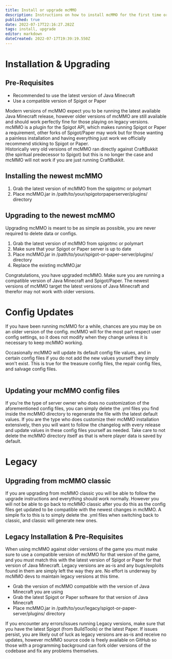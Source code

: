 ```yaml
---
title: Install or upgrade mcMMO
description: Instructions on how to install mcMMO for the first time or upgrade from a prior version
published: true
date: 2022-07-17T22:16:27.282Z
tags: install, upgrade
editor: markdown
dateCreated: 2022-07-17T19:39:19.550Z
---
```


# Installation & Upgrading

## Pre-Requisites

-   Recommended to use the latest version of Java Minecraft
-   Use a compatible version of Spigot or Paper

Modern versions of mcMMO expect you to be running the latest available Java Minecraft release, however older versions of mcMMO are still available and should work perfectly fine for those playing on legacy versions.  
mcMMO is a plugin for the Spigot API, which makes running Spigot or Paper a requirement, other forks of Spigot/Paper may work but for those wanting a painless installation and having everything just work we officially recommend sticking to Spigot or Paper.  
Historically very old versions of mcMMO ran directly against CraftBukkit (the spiritual predecessor to Spigot) but this is no longer the case and mcMMO will not work if you are just running CraftBukkit.

## Installing the newest mcMMO

1.  Grab the latest version of mcMMO from the spigotmc or polymart
2.  Place mcMMO.jar in /path/to/your/spigotorpaperserver/plugins/ directory

## Upgrading to the newest mcMMO

Upgrading mcMMO is meant to be as simple as possible, you are never required to delete data or configs.

1.  Grab the latest version of mcMMO from spigotmc or polymart
2.  Make sure that your Spigot or Paper server is up to date
3.  Place mcMMO.jar in /path/to/your/spigot-or-paper-server/plugins/ directory
4.  Replace the existing mcMMO.jar

Congratulations, you have upgraded mcMMO. Make sure you are running a compatible version of Java Minecraft and Spigot/Paper. The newest versions of mcMMO target the latest versions of Java Minecraft and therefor may not work with older versions.

# Config Updates

If you have been running mcMMO for a while, chances are you may be on an older version of the config. mcMMO will for the most part respect user config settings, so it does not modify when they change unless it is necessary to keep mcMMO working.

Occasionally mcMMO will update its default config file values, and in certain config files if you do not add the new values yourself they simply won't exist. This is true for the treasure config files, the repair config files, and salvage config files.  
 

## Updating your mcMMO config files

If you're the type of server owner who does no customization of the aforementioned config files, you can simply delete the .yml files you find inside the mcMMO directory to regenerate the file with the latest default values. If you are the type who does customize their mcMMO installation extensively, then you will want to follow the changelog with every release and update values in these config files yourself as needed. Take care to not delete the mcMMO directory itself as that is where player data is saved by default. 

# Legacy

## Upgrading from mcMMO classic

If you are upgrading from mcMMO classic you will be able to follow the upgrade instructions and everything should work normally. However you will not be able to go back to mcMMO classic after you do this as the config files get updated to be compatible with the newest changes in mcMMO. A simple fix to this is to simply delete the .yml files when switching back to classic, and classic will generate new ones.

## Legacy Installation & Pre-Requisites

When using mcMMO against older versions of the game you must make sure to use a compatible version of mcMMO for that version of the game, and you must match this with the latest version of Spigot or Paper for that version of Java Minecraft. Legacy versions are as-is and any bugs/exploits found in them are simply left the way they are. No effort is underway by mcMMO devs to maintain legacy versions at this time.

-   Grab the version of mcMMO compatible with the version of Java Minecraft you are using
-   Grab the latest Spigot or Paper software for that version of Java Minecraft
-   Place mcMMO.jar in /path/to/your/legacy/spigot-or-paper-server/plugins/ directory

If you encounter any errors/issues running Legacy versions, make sure that you have the latest Spigot (from BuildTools) or the latest Paper. If issues persist, you are likely out of luck as legacy versions are as-is and receive no updates, however mcMMO source code is freely available on GitHub so those with a programming background can fork older versions of the codebase and fix any problems themselves.
